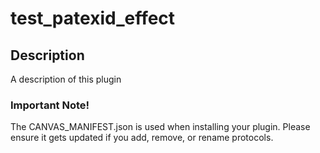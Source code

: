 test_patexid_effect
===================

## Description

A description of this plugin

### Important Note!

The CANVAS_MANIFEST.json is used when installing your plugin. Please ensure it
gets updated if you add, remove, or rename protocols.
